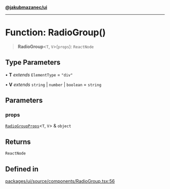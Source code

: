 [**@jakubmazanec/ui**](../README.md)

---

# Function: RadioGroup()

> **RadioGroup**\<`T`, `V`\>(`props`): `ReactNode`

## Type Parameters

• **T** _extends_ `ElementType` = `"div"`

• **V** _extends_ `string` \| `number` \| `boolean` = `string`

## Parameters

### props

[`RadioGroupProps`](../type-aliases/RadioGroupProps.md)\<`T`, `V`\> & `object`

## Returns

`ReactNode`

## Defined in

[packages/ui/source/components/RadioGroup.tsx:56](https://github.com/jakubmazanec/tools/blob/3e339f67fc5b5cd011c28acb315570a2f29efedc/packages/ui/source/components/RadioGroup.tsx#L56)
